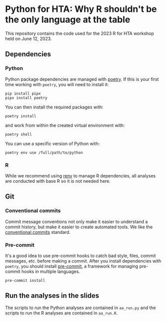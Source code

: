 # Python for HTA: Why R shouldn't be the only language at the table

This repository contains the code used for the 2023 R for HTA workshop held on
June 12, 2023.

## Dependencies

### Python

Python package dependencies are managed with
[poetry](https://github.com/python-poetry/poetry). If this is your first time
working with `poetry`, you will need to install it:

```commandline
pip install pipx
pipx install poetry
```

You can then install the required packages with:

```commandline
poetry install
```

and work from within the created virtual environment with:

```commandline
poetry shell
```

You can use a specific version of Python with:

```commandline
poetry env use /full/path/to/python
```

### R

While we recommend using [renv](https://github.com/rstudio/renv) to manage
R dependencies, all analyses are conducted with base R so it is not
needed here.

## Git

### Conventional commits

Commit message conventions not only make it easier to understand a commit
history, but make it easier to create automated tools. We like the
[conventional commits](https://www.conventionalcommits.org/en/v1.0.0/)
standard.

### Pre-commit

It's a good idea to use pre-commit hooks to catch bad style, files,
commit messages, etc. before making a commit. After you install dependencies
with `poetry`, you should install [pre-commit](https://pre-commit.com/), a
framework for managing pre-commit hooks in multiple languages.

```commandline
pre-commit install
```

## Run the analyses in the slides

The scripts to run the Python analyses are contained in `aa_run.py` and the
scripts to run the R analyses are contained in `aa_run.R`.
